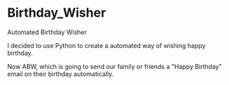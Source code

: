 # Birthday_Wisher
Automated Birthday Wisher

I decided to use Python to create a automated way of wishing happy birthday.

Now ABW, which is going to send our family or friends a "Happy Birthday" email on their birthday automatically.
